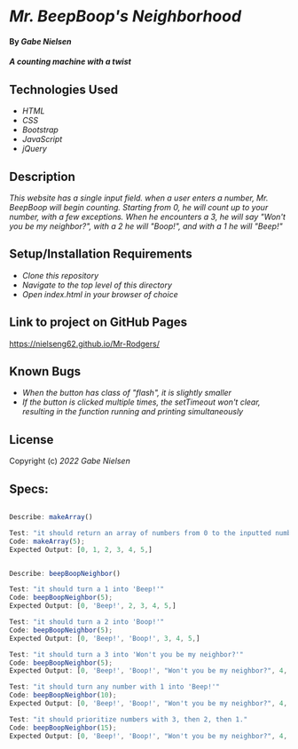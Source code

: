 # _Mr. BeepBoop's Neighborhood_

#### By _**Gabe Nielsen**_

#### _A counting machine with a twist_

## Technologies Used

- _HTML_
- _CSS_
- _Bootstrap_
- _JavaScript_
- _jQuery_

## Description

_This website has a single input field. when a user enters a number, Mr. BeepBoop will begin counting. Starting from 0, he will count up to your number, with a few exceptions. When he encounters a 3, he will say "Won't you be my neighbor?", with a 2 he will "Boop!", and with a 1 he will "Beep!"_

## Setup/Installation Requirements

- _Clone this repository_
- _Navigate to the top level of this directory_
- _Open index.html in your browser of choice_

## Link to project on GitHub Pages

https://nielseng62.github.io/Mr-Rodgers/

## Known Bugs

- _When the button has class of "flash", it is slightly smaller_
- _If the button is clicked multiple times, the setTimeout won't clear, resulting in the function running and printing simultaneously_

## License

Copyright (c) _2022_ _Gabe Nielsen_

## Specs:

```javascript

Describe: makeArray()

Test: "it should return an array of numbers from 0 to the inputted number"
Code: makeArray(5);
Expected Output: [0, 1, 2, 3, 4, 5,]


Describe: beepBoopNeighbor()

Test: "it should turn a 1 into 'Beep!'"
Code: beepBoopNeighbor(5);
Expected Output: [0, 'Beep!', 2, 3, 4, 5,]

Test: "it should turn a 2 into 'Boop!'"
Code: beepBoopNeighbor(5);
Expected Output: [0, 'Beep!', 'Boop!', 3, 4, 5,]

Test: "it should turn a 3 into 'Won't you be my neighbor?'"
Code: beepBoopNeighbor(5);
Expected Output: [0, 'Beep!', 'Boop!', "Won't you be my neighbor?", 4, 5,]

Test: "it should turn any number with 1 into 'Beep!'"
Code: beepBoopNeighbor(10);
Expected Output: [0, 'Beep!', 'Boop!', "Won't you be my neighbor?", 4, 5, 6, 7, 8, 9, 'Beep']

Test: "it should prioritize numbers with 3, then 2, then 1."
Code: beepBoopNeighbor(15);
Expected Output: [0, 'Beep!', 'Boop!', "Won't you be my neighbor?", 4, 5, 6, 7, 8, 9, 'Beep', 'Beep!', 'Boop!', "Won't you be my neighbor?", 'Beep', 'Beep']
```
